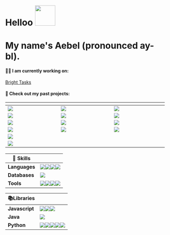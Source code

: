 # Helloo  <img  src="https://media1.giphy.com/media/v1.Y2lkPTc5MGI3NjExeXdkb2xkY2QwYm56eTk5YzFyc2d5ZmpxcG9renZmMjRqcXN1dzB3cSZlcD12MV9pbnRlcm5hbF9naWZfYnlfaWQmY3Q9cw/sNC71wDxPr0CgGB8zX/giphy.gif" width="64" height="64" frameBorder="0" class="giphy-embed" allowFullScreen/> 
# My name's Aebel (pronounced ay-bl).


#### 🧑‍💻 I am currently working on:
[Bright Tasks](https://github.com/KajananGit/To-Do-List)

#### 🔭 Check out my past projects:
|<img width=100000/> |<img width=100000/>  | <img width=100000/> |
|-|-|-|
|[![][img-1]][dep-1] | [![][img-2]][dep-2] |  [![][img-3]][dep-3] | 
|[![][github-badge]][src-1] |[![][github-badge]][src-2] | [![][github-badge]][src-3] |
|[![][img-4]][dep-4]| [![][img-5]][dep-5] | [![][img-6]][dep-6] |
|[![][github-badge]][src-4] | [![][github-badge]][src-5] | [![][github-badge]][src-6] |
| [![][img-7]][dep-7] |  | |
| [![][github-badge]][src-1] | | |


#### 
|🍳 Skills||
|-|-|
|**Languages**|![][java-badge]![][cpp-badge]![][js-badge]![][python-badge] |
|**Databases**|![][postgres-badge]|
|**Tools**|![][vscode-badge]![][intellij-badge]![][git-badge]![][vercel-badge]|

|📚Libraries||
|-|-|
|**Javascript**|![][react-badge]![][webpack-badge]![][threejs-badge]|
|**Java**|![][spring-badge]|
|**Python**|![][tensorflow-badge]![][scipy-badge]![][pandas-badge]![][matplotlib-badge]![][keras-badge]|


<!-- Assets -->
  <!-- Project deployments -->
  [dep-1]: https://connect-cards.vercel.app
  [dep-2]: https://strong.streamlit.app
  [dep-3]: https://chromewebstore.google.com/detail/scroll-minimap-for-chatgp/apekbedjllgmacohbcckgipfhjddehkf
  [dep-4]: https://aebel-shajan.github.io/
  [dep-5]: https://chromewebstore.google.com/detail/subway-surfers-screen-rea/jcijfneifjnhbgahlokgkmpcnocgpegd
  [dep-6]: https://chromewebstore.google.com/detail/contents-panel-for-fcc/cmogdnmmkblhlbdbppfahmclekapmdjo
  [dep-7]: https://driftin-deliveries.vercel.app/
  
  <!-- Project links -->
  [src-1]:https://github.com/Aebel-Shajan/connect-cards
  [src-2]:https://github.com/Aebel-Shajan/gym-data-analysis
  [src-3]:https://github.com/Aebel-Shajan/scroll-minimap-for-chatgpt
  [src-4]:https://github.com/Aebel-Shajan/aebel-shajan.github.io
  [src-5]:https://github.com/Aebel-Shajan/subway_surfers_screen_reader
  [src-6]:https://github.com/Aebel-Shajan/FreeCodeCamp-Contents-Chrome-Extension
  [src-7]:https://github.com/Aebel-Shajan/Driftin-Deliveries

  <!-- Project thumbnails -->
  [img-1]:https://raw.github.com/Aebel-Shajan/connect-cards/main/thumbnail.png
  [img-2]:https://raw.github.com/Aebel-Shajan/gym-data-analysis/main/thumbnail.png
  [img-3]:https://raw.github.com/Aebel-Shajan/scroll-minimap-for-chatgpt/main/thumbnail.png
  [img-4]:https://raw.github.com/Aebel-Shajan/aebel-shajan.github.io/main/thumbnail.png
  [img-5]:https://raw.github.com/Aebel-Shajan/subway_surfers_screen_reader/main/thumbnail.png
  [img-6]:https://raw.github.com/Aebel-Shajan/FreeCodeCamp-Contents-Chrome-Extension/main/thumbnail.png
  [img-7]:https://raw.github.com/Aebel-Shajan/Driftin-Deliveries/main/thumbnail.png


  <!-- Badges --> 
  [github-badge]: https://img.shields.io/badge/GitHub-181717?logo=github&logoColor=fff&style=for-the-badge
  [java-badge]: https://img.shields.io/badge/java-%23ED8B00.svg?style=for-the-badge&logo=openjdk&logoColor=white
  [cpp-badge]: https://img.shields.io/badge/c++-%2300599C.svg?style=for-the-badge&logo=c%2B%2B&logoColor=white
  [js-badge]: https://img.shields.io/badge/javascript-%23323330.svg?style=for-the-badge&logo=javascript&logoColor=%23F7DF1E
  [python-badge]: https://img.shields.io/badge/python-3670A0?style=for-the-badge&logo=python&logoColor=ffdd54
  [postgres-badge]: https://img.shields.io/badge/postgres-%23316192.svg?style=for-the-badge&logo=postgresql&logoColor=white
  [vscode-badge]: https://img.shields.io/badge/Visual%20Studio%20Code-0078d7.svg?style=for-the-badge&logo=visual-studio-code&logoColor=white
  [intellij-badge]: https://img.shields.io/badge/IntelliJIDEA-000000.svg?style=for-the-badge&logo=intellij-idea&logoColor=white
  [git-badge]: https://img.shields.io/badge/git-%23F05033.svg?style=for-the-badge&logo=git&logoColor=white
  [vercel-badge]: https://img.shields.io/badge/vercel-%23000000.svg?style=for-the-badge&logo=vercel&logoColor=white
  [react-badge]: https://img.shields.io/badge/react-%2320232a.svg?style=for-the-badge&logo=react&logoColor=%2361DAFB
  [webpack-badge]: https://img.shields.io/badge/webpack-%238DD6F9.svg?style=for-the-badge&logo=webpack&logoColor=black
  [threejs-badge]: https://img.shields.io/badge/threejs-black?style=for-the-badge&logo=three.js&logoColor=white
  [spring-badge]: https://img.shields.io/badge/spring-%236DB33F.svg?style=for-the-badge&logo=spring&logoColor=white
  [tensorflow-badge]: https://img.shields.io/badge/TensorFlow-%23FF6F00.svg?style=for-the-badge&logo=TensorFlow&logoColor=white
  [scipy-badge]: https://img.shields.io/badge/SciPy-%230C55A5.svg?style=for-the-badge&logo=scipy&logoColor=%white
  [pandas-badge]: https://img.shields.io/badge/pandas-%23150458.svg?style=for-the-badge&logo=pandas&logoColor=white
  [matplotlib-badge]: https://img.shields.io/badge/Matplotlib-%23ffffff.svg?style=for-the-badge&logo=Matplotlib&logoColor=black
  [keras-badge]: https://img.shields.io/badge/Keras-%23D00000.svg?style=for-the-badge&logo=Keras&logoColor=white

<!--
**Aebel-Shajan/Aebel-Shajan** is a ✨ _special_ ✨ repository because its `README.md` (this file) appears on your GitHub profile.

Here are some ideas to get you started:

- 🔭 I’m currently working on ...
- 
- 👯 I’m looking to collaborate on ...
- 🤔 I’m looking for help with ...
- 💬 Ask me about ...
- 📫 How to reach me: ...
- 😄 Pronouns: ...
- ⚡ Fun fact: ...
-->
